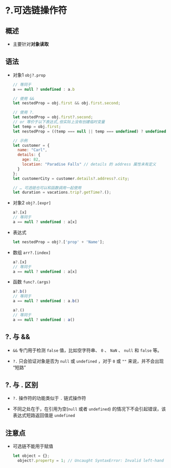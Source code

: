 # ?.可选链操作符

## 概述

  - 主要针对**对象读取**

## 语法

  - 对象1 `obj?.prop`

    ```javascript
    // 等同于
    a == null ? undefined : a.b
    ```

    ```javascript
    // 使用 &&
    let nestedProp = obj.first && obj.first.second;

    // 使用 ?.
    let nestedProp = obj.first?.second;
    // or 等价于以下表达式,但实际上没有创建临时变量
    let temp = obj.first;
    let nestedProp = ((temp === null || temp === undefined) ? undefined : temp.second);

    ```

    ```javascript
    // 示例
    let customer = {
      name: "Carl",
      details: {
        age: 82,
        location: "Paradise Falls" // details 的 address 属性未有定义
      }
    };
    let customerCity = customer.details?.address?.city;

    // … 可选链也可以和函数调用一起使用
    let duration = vacations.trip?.getTime?.();
    ```

  - 对象2 `obj?.[expr]`

    ```javascript
    a?.[x]
    // 等同于
    a == null ? undefined : a[x]
    ```

  - 表达式

    ```javascript
    let nestedProp = obj?.['prop' + 'Name'];
    ```

  - 数组 `arr?.[index]`

    ```javascript
    a?.[x]
    // 等同于
    a == null ? undefined : a[x]
    ```

  - 函数 `func?.(args)`

    ```javascript
    a?.b()
    // 等同于
    a == null ? undefined : a.b()

    a?.()
    // 等同于
    a == null ? undefined : a()
    ```

## ?. 与 &&

  - `&&` 专门用于检测 `false` 值，比如空字符串、 `0` 、 `NaN` 、 `null` 和 `false` 等。

  - `?.` 只会验证对象是否为 `null` 或 `undefined` ，对于 `0` 或 `""` 来说，并不会出现 “短路”

## ?. 与 . 区别

  - `?.` 操作符的功能类似于 `.` 链式操作符

  - 不同之处在于，在引用为空(`null` 或者 `undefined`) 的情况下不会引起错误，该表达式短路返回值是 `undefined`

## 注意点

  - 可选链不能用于赋值

    ```javascript
    let object = {};
      object?.property = 1; // Uncaught SyntaxError: Invalid left-hand side in assignment
    ```
